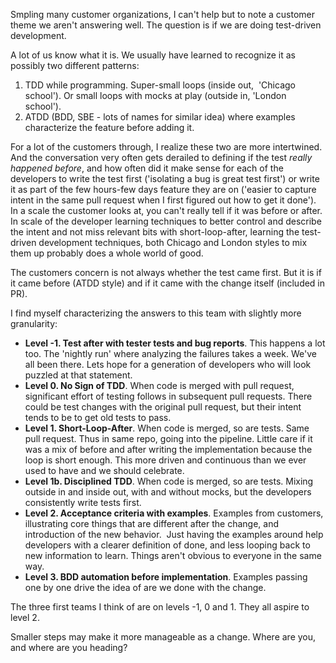 Smpling many customer organizations, I can't help but to note a customer theme we aren't answering well. The question is if we are doing test-driven development.

A lot of us know what it is. We usually have learned to recognize it as possibly two different patterns: 

1. TDD while programming. Super-small loops (inside out,  'Chicago school'). Or small loops with mocks at play (outside in, 'London school'). 
2. ATDD (BDD, SBE - lots of names for similar idea) where examples characterize the feature before adding it. 

For a lot of the customers through, I realize these two are more intertwined. And the conversation very often gets derailed to defining if the test *really happened before*, and how often did it make sense for each of the developers to write the test first ('isolating a bug is great test first') or write it as part of the few hours-few days feature they are on ('easier to capture intent in the same pull request when I first figured out how to get it done'). In a scale the customer looks at, you can't really tell if it was before or after. In scale of the developer learning techniques to better control and describe the intent and not miss relevant bits with short-loop-after, learning the test-driven development techniques, both Chicago and London styles to mix them up probably does a whole world of good. 

  

The customers concern is not always whether the test came first. But it is if it came before (ATDD style) and if it came with the change itself (included in PR). 

  

I find myself characterizing the answers to this team with slightly more granularity: 

- **Level -1. Test after with tester tests and bug reports**. This happens a lot too. The 'nightly run' where analyzing the failures takes a week. We've all been there. Lets hope for a generation of developers who will look puzzled at that statement. 
- **Level 0. No Sign of TDD**. When code is merged with pull request, significant effort of testing follows in subsequent pull requests. There could be test changes with the original pull request, but their intent tends to be to get old tests to pass. 
- **Level 1. Short-Loop-After**. When code is merged, so are tests. Same pull request. Thus in same repo, going into the pipeline. Little care if it was a mix of before and after writing the implementation because the loop is short enough. This more driven and continuous than we ever used to have and we should celebrate. 
- **Level 1b. Disciplined TDD**. When code is merged, so are tests. Mixing outside in and inside out, with and without mocks, but the developers consistently write tests first. 
- **Level 2. Acceptance criteria with examples**. Examples from customers, illustrating core things that are different after the change, and introduction of the new behavior.  Just having the examples around help developers with a clearer definition of done, and less looping back to new information to learn. Things aren't obvious to everyone in the same way. 
- **Level 3. BDD automation before implementation**. Examples passing one by one drive the idea of are we done with the change. 

  

The three first teams I think of are on levels -1, 0 and 1. They all aspire to level 2. 

  

Smaller steps may make it more manageable as a change. Where are you, and where are you heading?